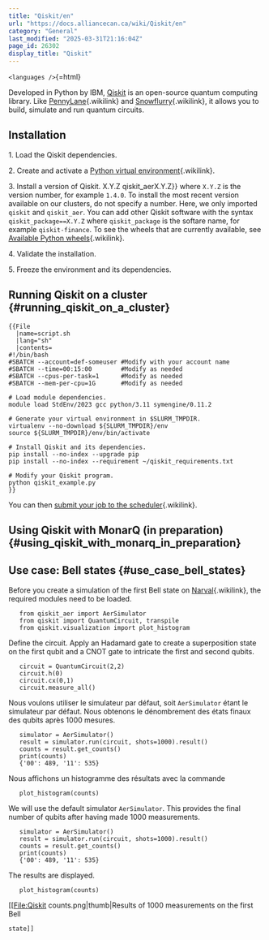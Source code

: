 ```yaml
---
title: "Qiskit/en"
url: "https://docs.alliancecan.ca/wiki/Qiskit/en"
category: "General"
last_modified: "2025-03-31T21:16:04Z"
page_id: 26302
display_title: "Qiskit"
---
```


`<languages />`{=html}

Developed in Python by IBM, [Qiskit](https://docs.quantum.ibm.com/) is an open-source quantum computing library. Like [PennyLane](https://docs.alliancecan.ca/PennyLane/en "PennyLane"){.wikilink} and [Snowflurry](https://docs.alliancecan.ca/Snowflurry/en "Snowflurry"){.wikilink}, it allows you to build, simulate and run quantum circuits.

## Installation

1\. Load the Qiskit dependencies.

2\. Create and activate a [ Python virtual environment](https://docs.alliancecan.ca/Python#Creating_and_using_a_virtual_environment " Python virtual environment"){.wikilink}.

3\. Install a version of Qiskit. X.Y.Z qiskit_aerX.Y.Z}} where `X.Y.Z` is the version number, for example `1.4.0`. To install the most recent version available on our clusters, do not specify a number. Here, we only imported `qiskit` and `qiskit_aer`. You can add other Qiskit software with the syntax `qiskit_package==X.Y.Z` where `qiskit_package` is the softare name, for example `qiskit-finance`. To see the wheels that are currently available, see [Available Python wheels](https://docs.alliancecan.ca/Available_Python_wheels "Available Python wheels"){.wikilink}.

4\. Validate the installation.

5\. Freeze the environment and its dependencies.

## Running Qiskit on a cluster {#running_qiskit_on_a_cluster}

```{=mediawiki}
{{File
  |name=script.sh
  |lang="sh"
  |contents=
#!/bin/bash
#SBATCH --account=def-someuser #Modify with your account name
#SBATCH --time=00:15:00        #Modify as needed
#SBATCH --cpus-per-task=1      #Modify as needed
#SBATCH --mem-per-cpu=1G       #Modify as needed

# Load module dependencies.
module load StdEnv/2023 gcc python/3.11 symengine/0.11.2 

# Generate your virtual environment in $SLURM_TMPDIR.                                                                                                         
virtualenv --no-download ${SLURM_TMPDIR}/env                                                                                                                   
source ${SLURM_TMPDIR}/env/bin/activate  

# Install Qiskit and its dependencies.                                                                                                                                                                                                                                                                                    
pip install --no-index --upgrade pip                                                                                                                            
pip install --no-index --requirement ~/qiskit_requirements.txt

# Modify your Qiskit program.                                                                                                                                                                       
python qiskit_example.py
}}
```
You can then [submit your job to the scheduler](https://docs.alliancecan.ca/Running_jobs "submit your job to the scheduler"){.wikilink}.

## Using Qiskit with MonarQ (in preparation) {#using_qiskit_with_monarq_in_preparation}

## Use case: Bell states {#use_case_bell_states}

Before you create a simulation of the first Bell state on [Narval](https://docs.alliancecan.ca/Narval/en "Narval"){.wikilink}, the required modules need to be loaded.

`   from qiskit_aer import AerSimulator`\
`   from qiskit import QuantumCircuit, transpile`\
`   from qiskit.visualization import plot_histogram`

Define the circuit. Apply an Hadamard gate to create a superposition state on the first qubit and a CNOT gate to intricate the first and second qubits.

`   circuit = QuantumCircuit(2,2)`\
`   circuit.h(0)`\
`   circuit.cx(0,1)`\
`   circuit.measure_all()`

Nous voulons utiliser le simulateur par défaut, soit `AerSimulator` étant le simulateur par défaut. Nous obtenons le dénombrement des états finaux des qubits après 1000 mesures.

`   simulator = AerSimulator()`\
`   result = simulator.run(circuit, shots=1000).result()`\
`   counts = result.get_counts()`\
`   print(counts)`\
`   {'00': 489, '11': 535}`

Nous affichons un histogramme des résultats avec la commande

`   plot_histogram(counts)`

We will use the default simulator `AerSimulator`. This provides the final number of qubits after having made 1000 measurements.

`   simulator = AerSimulator()`\
`   result = simulator.run(circuit, shots=1000).result()`\
`   counts = result.get_counts()`\
`   print(counts)`\
`   {'00': 489, '11': 535}`

The results are displayed.

`   plot_histogram(counts)`

\[\[<File:Qiskit> counts.png\|thumb\|Results of 1000 measurements on the first Bell

`state]]`
